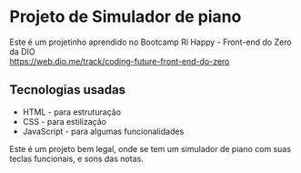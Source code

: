# Projeto de Simulador de piano

Este é um projetinho aprendido no Bootcamp Ri Happy - Front-end do Zero da DIO <br>
https://web.dio.me/track/coding-future-front-end-do-zero

## Tecnologias usadas

- HTML - para estruturação
- CSS - para estilização 
- JavaScript - para algumas funcionalidades

Este é um projeto bem legal, onde se tem um simulador de piano com suas teclas funcionais, e sons das notas.

